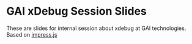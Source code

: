 # GAI xDebug Session Slides

These are slides for internal session about xdebug at GAI technologies. Based on [impress.js](http://impress.github.io/impress.js/)